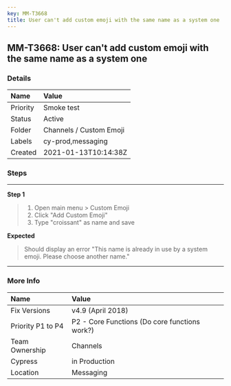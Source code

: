 ```yaml
---
key: MM-T3668
title: User can't add custom emoji with the same name as a system one
---
```


## MM-T3668: User can't add custom emoji with the same name as a system one

### Details

| Name     | Value                   |
| :------- | :---------------------- |
| Priority | Smoke test              |
| Status   | Active                  |
| Folder   | Channels / Custom Emoji |
| Labels   | cy-prod,messaging       |
| Created  | 2021-01-13T10:14:38Z    |

### Steps

<hr/>

**Step 1**

> <article><ol><li>Open main menu &gt; Custom Emoji</li><li>Click "Add Custom Emoji"</li><li>Type "croissant" as name and save</li></ol></article>

**Expected**

> <article>Should display an error "This name is already in use by a system emoji. Please choose another name."</article>

<hr/>

### More Info

| Name              | Value                                         |
| :---------------- | :-------------------------------------------- |
| Fix Versions      | v4.9 (April 2018)                             |
| Priority P1 to P4 | P2 - Core Functions (Do core functions work?) |
| Team Ownership    | Channels                                      |
| Cypress           | in Production                                 |
| Location          | Messaging                                     |

